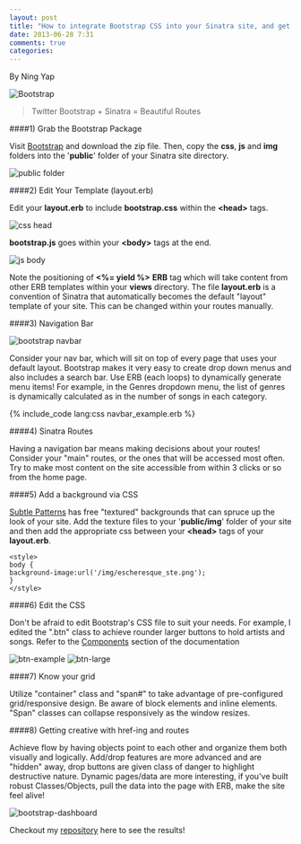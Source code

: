 ```yaml
---
layout: post
title: "How to integrate Bootstrap CSS into your Sinatra site, and get more out of your objects using ERB"
date: 2013-06-28 7:31
comments: true
categories:
---
```

By Ning Yap

![Bootstrap](http://www.ningmusic.com/img/bootstrap.jpg)

> Twitter Bootstrap + Sinatra = Beautiful Routes

####1) Grab the Bootstrap Package

Visit [Bootstrap](http://twitter.github.io/bootstrap/) and download the zip file. Then, copy the **css**, **js** and **img** folders into the '**public**' folder of your Sinatra site directory.

![public folder](http://www.ningmusic.com/img/public-css-js-img.png)

####2) Edit Your Template (layout.erb)

Edit your **layout.erb** to include **bootstrap.css** within the **\<head\>** tags.

![css head](http://www.ningmusic.com/img/css-head.jpg)

**bootstrap.js** goes within your **\<body\>** tags at the end.

![js body](http://www.ningmusic.com/img/js-body.jpg)

Note the positioning of **\<%= yield %\>** **ERB** tag which will take content from other ERB templates within your **views** directory. The file **layout.erb** is a convention of Sinatra that automatically becomes the default "layout" template of your site. This can be changed within your routes manually.


####3) Navigation Bar

![bootstrap navbar](http://www.ningmusic.com/img/bootstrap-navbar.png)

Consider your nav bar, which will sit on top of every page that uses your default layout. Bootstrap makes it very easy to create drop down menus and also includes a search bar. Use ERB (each loops) to dynamically generate menu items! For example, in the Genres dropdown menu, the list of genres is dynamically calculated as in the number of songs in each category.

{% include_code lang:css navbar_example.erb %}

####4) Sinatra Routes

Having a navigation bar means making decisions about your routes! Consider your "main" routes, or the ones that will be accessed most often. Try to make most content on the site accessible from within 3 clicks or so from the home page.

####5) Add a background via CSS

[Subtle Patterns](http://subtlepatterns.com/) has free "textured" backgrounds that can spruce up the look of your site. Add the texture files to your '**public/img**' folder of your site and then add the appropriate css between your **\<head\>** tags of your **layout.erb**.

    <style>
    body {
    background-image:url('/img/escheresque_ste.png');
    }
    </style>

####6) Edit the CSS

Don't be afraid to edit Bootstrap's CSS file to suit your needs. For example, I edited the ".btn" class to achieve rounder larger buttons to hold artists and songs. Refer to the [Components](http://twitter.github.io/bootstrap/components.html) section of the documentation

![btn-example](http://www.ningmusic.com/img/btn-example.jpg)
![btn-large](http://www.ningmusic.com/img/btn-large.jpg)

####7) Know your grid

Utilize "container" class and "span#" to take advantage of pre-configured grid/responsive design. Be aware of block elements and inline elements. "Span" classes can collapse responsively as the window resizes.

####8) Getting creative with href-ing and routes

Achieve flow by having objects point to each other and organize them both visually and logically. Add/drop features are more advanced and are "hidden" away, drop buttons are given class of danger to highlight destructive nature. Dynamic pages/data are more interesting, if you've built robust Classes/Objects, pull the data into the page with ERB, make the site feel alive!

![bootstrap-dashboard](http://www.ningmusic.com/img/bootstrap-dashboard.jpg)

Checkout my [repository](http://github.com/ningbit/playlister-sinatra) here to see the results!




